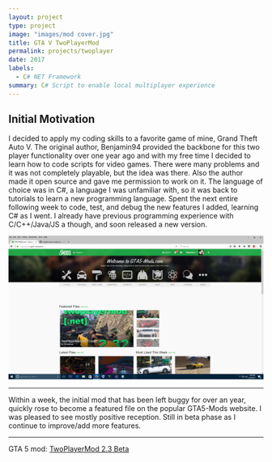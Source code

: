 ```yaml
---
layout: project
type: project
image: "images/mod cover.jpg"
title: GTA V TwoPlayerMod
permalink: projects/twoplayer
date: 2017
labels:
  - C# NET Framework
summary: C# Script to enable local multiplayer experience
---
```

## Initial Motivation
I decided to apply my coding skills to a favorite game of mine, Grand Theft Auto V. The original author, Benjamin94 provided the backbone for this two player
functionality over one year ago and with my free time I decided to learn how to code scripts for video games. There were many problems and it was not completely playable, but the idea
was there. Also the author made it open source and gave me permission to work on it. The language of choice was in C#, a language I was unfamiliar with, so it was back to tutorials to learn a new programming language. Spent the next entire following week to
code, test, and debug the new features I added, learning C# as I went. I already have previous programming experience with C/C++/Java/JS a though, and soon released a new version.

<img class = "ui fluid image" src="../images/feature.png">

<hr>
Within a week, the initial mod that has been left buggy for over an year, quickly rose to become a featured file on the popular GTA5-Mods
website. I was pleased to see mostly positive reception. Still in beta phase as I continue to improve/add more features.
<hr>

GTA 5 mod: <a href="https://www.gta5-mods.com/scripts/twoplayermod-net-beta">TwoPlayerMod 2.3 Beta</a>

